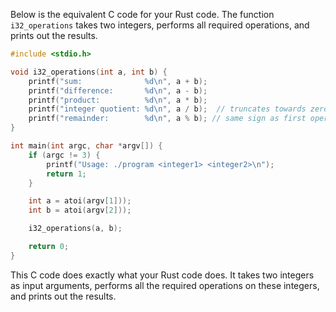 Below is the equivalent C code for your Rust code. The function `i32_operations` takes two integers, performs all required operations, and prints out the results.

```c
#include <stdio.h>

void i32_operations(int a, int b) {
    printf("sum:              %d\n", a + b);
    printf("difference:       %d\n", a - b);
    printf("product:          %d\n", a * b);
    printf("integer quotient: %d\n", a / b);  // truncates towards zero
    printf("remainder:        %d\n", a % b); // same sign as first operand
}

int main(int argc, char *argv[]) {
    if (argc != 3) {
        printf("Usage: ./program <integer1> <integer2>\n");
        return 1;
    }

    int a = atoi(argv[1]));
    int b = atoi(argv[2]));

    i32_operations(a, b);

    return 0;
}
```
This C code does exactly what your Rust code does. It takes two integers as input arguments, performs all the required operations on these integers, and prints out the results.
